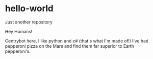 # hello-world
Just another repository

Hey Humans!

Centrybot here, I like python and c# (that's what I'm made of!)
I've had pepperoni pizza on the Mars and find them far superior to Earth pepperoni's.
